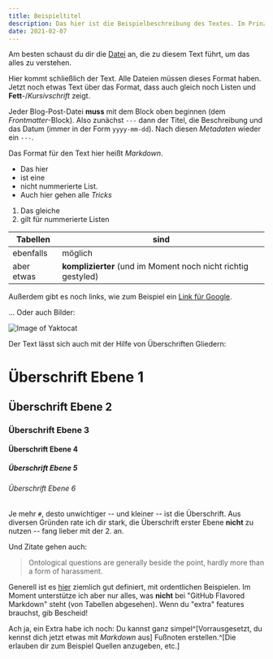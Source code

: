 ```yaml
---
title: Beispieltitel
description: Das hier ist die Beispielbeschreibung des Textes. Im Prinzip ist es die Unterüberschrift
date: 2021-02-07
---
```


Am besten schaust du dir die [Datei](https://github.com/DerDrodt/Ritter/blob/main/content/blog/beispiel-post.md) an, die zu diesem Text führt, um das alles zu verstehen.

Hier kommt schließlich der Text. Alle Dateien müssen dieses Format haben. Jetzt noch etwas Text über das Format, dass auch gleich noch Listen und **Fett**-/_Kursivschrift_ zeigt.

Jeder Blog-Post-Datei **muss** mit dem Block oben beginnen (dem _Frontmatter_-Block). Also zunächst `---` dann der Titel, die Beschreibung und das Datum (immer in der Form `yyyy-mm-dd`). Nach diesen _Metadaten_ wieder ein `---`.

Das Format für den Text hier heißt _Markdown_.

- Das hier
- ist eine
- nicht nummerierte List.
- Auch hier gehen alle _Tricks_

1. Das gleiche
2. gilt für nummerierte Listen

| Tabellen   | sind                                                          |
| ---------- | ------------------------------------------------------------- |
| ebenfalls  | möglich                                                       |
| aber etwas | **komplizierter** (und im Moment noch nicht richtig gestyled) |

Außerdem gibt es noch links, wie zum Beispiel ein [Link für Google](https://google.de).

... Oder auch Bilder:

![Image of Yaktocat](https://octodex.github.com/images/yaktocat.png)

Der Text lässt sich auch mit der Hilfe von Überschriften Gliedern:

# Überschrift Ebene 1

## Überschrift Ebene 2

### Überschrift Ebene 3

#### Überschrift Ebene 4

##### Überschrift Ebene 5

###### Überschrift Ebene 6

Je mehr `#`, desto unwichtiger -- und kleiner -- ist die Überschrift. Aus diversen Gründen rate ich dir stark, die Überschrift erster Ebene **nicht** zu nutzen -- fang lieber mit der 2. an.

Und Zitate gehen auch:

> Ontological questions are generally beside the point,
> hardly more than a form of harassment.

Generell ist es [hier](https://guides.github.com/features/mastering-markdown/) ziemlich gut definiert, mit ordentlichen Beispielen. Im Moment unterstütze ich aber nur alles, was **nicht** bei "GitHub Flavored Markdown" steht (von Tabellen abgesehen). Wenn du "extra" features brauchst, gib Bescheid!

Ach ja, ein Extra habe ich noch: Du kannst ganz simpel^[Vorrausgesetzt, du kennst dich jetzt etwas mit _Markdown_ aus] Fußnoten erstellen.^[Die erlauben dir zum Beispiel Quellen anzugeben, etc.]
